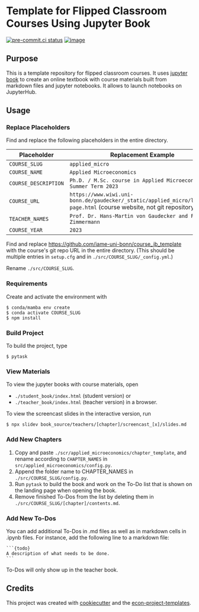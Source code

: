 # Template for Flipped Classroom Courses Using Jupyter Book

[![pre-commit.ci status](https://results.pre-commit.ci/badge/github/hmgaudecker/finanz_und_sozialpolitik/main.svg)](https://results.pre-commit.ci/latest/github/hmgaudecker/finanz_und_sozialpolitik/main)
[![image](https://img.shields.io/badge/code%20style-black-000000.svg)](https://github.com/psf/black)



## Purpose

This is a template repository for flipped classroom courses. It uses [jupyter book](https://jupyterbook.org/en/stable/intro.html) to create an online textbook with course materials built from markdown files and jupyter notebooks. It allows to launch notebooks on JupyterHub. 

## Usage

### Replace Placeholders
Find and replace the following placeholders in the entire directory.

| Placeholder          | Replacement Example                                          |
| -------------------- | ------------------------------------------------------------ |
| `COURSE_SLUG`        | `applied_micro`                                              |
| `COURSE_NAME`        | `Applied Microeconomics`                                     |
| `COURSE_DESCRIPTION` | `Ph.D. / M.Sc. course in Applied Microeconomics, Summer Term 2023` |
| `COURSE_URL`         | `https://www.wiwi.uni-bonn.de/gaudecker/_static/applied_micro/landing-page.html` (course website, not git repository) |
| `TEACHER_NAMES`      | `Prof. Dr. Hans-Martin von Gaudecker and Florian Zimmermann` |
| `COURSE_YEAR`        | `2023`                                                       |

Find and replace https://github.com/iame-uni-bonn/course_jb_template with the course's git repo URL in the entire directory. (This should be multiple entries in `setup.cfg` and in `./src/COURSE_SLUG/_config.yml`.)

Rename `./src/COURSE_SLUG`.

### Requirements

Create and activate the environment with

```console
$ conda/mamba env create
$ conda activate COURSE_SLUG
$ npm install
```

### Build Project

To build the project, type

```console
$ pytask
```

### View Materials

To view the jupyter books with course materials, open
- `./student_book/index.html` (student version) or
- `./teacher_book/index.html` (teacher version) in a browser.

To view the screencast slides in the interactive version, run

```console
$ npx slidev book_source/teachers/[chapter]/screencast_[x]/slides.md
```

### Add New Chapters

1. Copy and paste `./scr/applied_microeconomics/chapter_template`, and rename according
   to `CHAPTER_NAMES` in `src/applied_microeconomics/config.py`.
1. Append the folder name to CHAPTER_NAMES in
   `./src/COURSE_SLUG/config.py`.
1. Run `pytask` to build the book and work on the To-Do list that is shown on the
   landing page when opening the book.
1. Remove finished To-Dos from the list by deleting them in
   `./src/COURSE_SLUG/[chapter]/contents.md`.

### Add New To-Dos

You can add additional To-Dos in .md files as well as in markdown cells in .ipynb files. For instance, add the following line to a markdown file:

````
```{todo}
A description of what needs to be done.
```
````

To-Dos will only show up in the teacher book. 

## Credits

This project was created with [cookiecutter](https://github.com/audreyr/cookiecutter)
and the
[econ-project-templates](https://github.com/OpenSourceEconomics/econ-project-templates).
